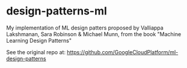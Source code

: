 # design-patterns-ml
My implementation of ML design patters proposed by Valliappa Lakshmanan, Sara Robinson & Michael Munn, from the book "Machine Learning Design Patterns"

See the original repo at: https://github.com/GoogleCloudPlatform/ml-design-patterns
